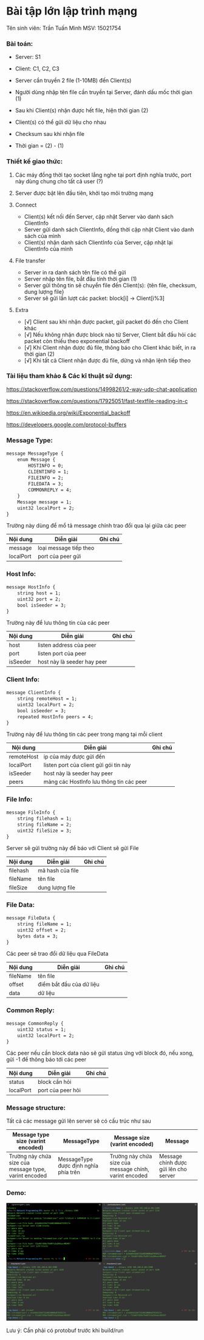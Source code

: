 # Bài tập lớn lập trình mạng

Tên sinh viên: Trần Tuấn Minh
MSV: 15021754

### Bài toán:

- Server: S1

- Client: C1, C2, C3

- Server cần truyền 2 file (1-10MB) đến Client(s)

- Người dùng nhập tên file cần truyền tại Server, đánh dấu mốc thời gian (1)

- Sau khi Client(s) nhận được hết file, hiện thời gian (2)

- Client(s) có thể gửi dữ liệu cho nhau

- Checksum sau khi nhận file

- Thời gian = (2) - (1)

### Thiết kế giao thức:

1. Các máy đồng thời tạo socket lắng nghe tại port định nghĩa trước, port này dùng chung cho tất cả user (?)

2. Server được bật lên đầu tiên, khởi tạo môi trường mạng

3. Connect
	- Client(s) kết nối đến Server, cập nhật Server vào danh sách ClientInfo
	- Server gửi danh sách ClientInfo, đồng thời cập nhật Client vào danh sách của mình
	- Client(s) nhận danh sách ClientInfo của Server, cập nhật lại ClientInfo của mình

4. File transfer
	- Server in ra danh sách tên file có thể gửi
	- Server nhập tên file, bắt đầu tính thời gian (1)
	- Server gửi thông tin sẽ chuyển file đến Client(s): {tên file, checksum, dung lượng file}
	- Server sẽ gửi lần lượt các packet: block[i] -> Client[i%3]

5. Extra
	- [√] Client sau khi nhận được packet, gửi packet đó đến cho Client khác
	- [√] Nếu không nhận được block nào từ Server, Client bắt đầu hỏi các packet còn thiếu theo exponential backoff
	- [√] Khi Client nhận được đủ file, thông báo cho Client khác biết, in ra thời gian (2)
	- [√] Khi tất cả Client nhận được đủ file, dừng và nhận lệnh tiếp theo

### Tài liệu tham khảo & Các kĩ thuật sử dụng:

https://stackoverflow.com/questions/14998261/2-way-udp-chat-application

https://stackoverflow.com/questions/17925051/fast-textfile-reading-in-c

https://en.wikipedia.org/wiki/Exponential_backoff

https://developers.google.com/protocol-buffers

### Message Type:
```
message MessageType {
	enum Message {
		HOSTINFO = 0;
		CLIENTINFO = 1;
		FILEINFO = 2;
		FILEDATA = 3;
		COMMONREPLY = 4;
	}
	Message message = 1;
	uint32 localPort = 2;
}
```
Trường này dùng để mổ tả message chính trao đổi qua lại giữa các peer

|Nội dung|Diễn giải|Ghi chú|
|-----------|-----------|-----------|
|message|loại message tiếp theo| |
|localPort|port của peer gửi| |

### Host Info:
```
message HostInfo {
	string host = 1;
	uint32 port = 2;
	bool isSeeder = 3;
}
```
Trường này để lưu thông tin của các peer

|Nội dung|Diễn giải|Ghi chú|
|-----------|-----------|-----------|
|host|listen address của peer| |
|port|listen port của peer| |
|isSeeder|host này là seeder hay peer| |

### Client Info:
```
message ClientInfo {
	string remoteHost = 1;
	uint32 localPort = 2;
	bool isSeeder = 3;
	repeated HostInfo peers = 4;
}
```

Trường này để lưu thông tin các peer trong mạng tại mỗi client

|Nội dung|Diễn giải|Ghi chú|
|-----------|-----------|-----------|
|remoteHost|ip của máy được gửi đến| |
|localPort|listen port của client gửi gói tin này| |
|isSeeder|host này là seeder hay peer| |
|peers|mảng các HostInfo lưu thông tin các peer| | 

### File Info:
```
message FileInfo {
	string filehash = 1;
	string fileName = 2;
	uint32 fileSize = 3;
}
```

Server sẽ gửi trường này để báo với Client sẽ gửi File

|Nội dung|Diễn giải|Ghi chú|
|-----------|-----------|-----------|
|filehash|mã hash của file| |
|fileName|tên file| |
|fileSize|dung lượng file| |

### File Data:
```
message FileData {
	string fileName = 1;
	uint32 offset = 2;
	bytes data = 3;
}
```

Các peer sẽ trao đổi dữ liệu qua FileData

|Nội dung|Diễn giải|Ghi chú|
|-----------|-----------|-----------|
|fileName|tên file| |
|offset|điểm bắt đầu của dữ liệu| |
|data|dữ liệu| |

### Common Reply:
```
message CommonReply {
	uint32 status = 1;
	uint32 localPort = 2;
}
```

Các peer nếu cần block data nào sẽ gửi status ứng với block đó, nếu xong, gửi -1 để thông báo tới các peer

|Nội dung|Diễn giải|Ghi chú|
|-----------|-----------|-----------|
|status|block cần hỏi| |
|localPort|port của peer hỏi| |

### Message structure:

Tất cả các message gửi lên server sẽ có cấu trúc như sau

|Message type size (varint encoded)|MessageType|Message size (varint encoded)|Message|
|-----------|-----------|-----------|-----------|
|Trường này chứa size của message type, varint encoded|MessageType được định nghĩa phía trên|Trường này chứa size của message chính, varint encoded|Message chính được gửi lên cho server|

### Demo:

![alt text](image/DEMO.png "DEMO")

Lưu ý: Cần phải có protobuf trước khi build/run








